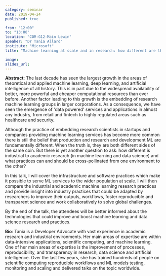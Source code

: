 ```yaml
---
category: seminar
date: 2019-04-24
published: true

from: "12:00"
to: "13:00"
location: "COM-G12-Main Lewin"
speaker: "Dr Tania Allard"
institute: "Microsoft"
title: "Machine learning at scale and in research: how different are they and what can they learn from each other?"

image:
slides_url:
---
```


**Abstract**: The last decade has seen the largest growth in the areas of theoretical and applied machine learning, deep learning, and artificial intelligence of all history. This is in part due to the widespread availability of better, more powerful and cheaper computational resources than ever before. Another factor leading to this growth is the embedding of research machine learning groups in larger corporations. As a consequence, we have seen the emergence of 'data powered' services and applications in almost any industry, from retail and fintech to highly regulated areas such as healthcare and security.

Although the practice of embedding research scientists in startups and companies providing machine learning services has become more common there is still the belief that production and research and development ML are fundamentally different. When the truth is, they are both different sides of the same coin. But there is yet another question to ask: how different is industrial to academic research (in machine learning and data science) and what practices can and should be cross-pollinated from one environment to the other?

In this talk, I will cover the infrastructure and software practices which make it possible to serve ML services to the wider population at scale. I will then compare the industrial and academic machine learning research practices and provide insight into industry practices that could be adapted by researchers to improve their outputs, workflows, foster reproducible and transparent science and work collaboratively to solve global challenges.

By the end of the talk, the attendees will be better informed about the technologies that could improve and boost machine learning and data science research and practices.

**Bio**: Tania is a Developer Advocate with vast experience in academic research and industrial environments. Her main areas of expertise are within data-intensive applications, scientific computing, and machine learning. One of her main areas of expertise is the improvement of processes, reproducibility, and transparency in research, data science and artificial intelligence.
Over the last few years, she has trained hundreds of people on scientific computing reproducible workflows and ML models testing, monitoring and scaling and delivered talks on the topic worldwide.
